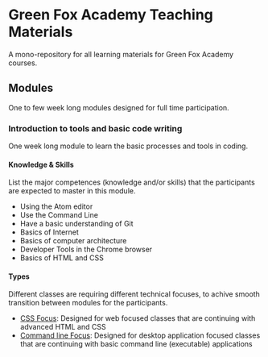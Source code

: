 # Green Fox Academy Teaching Materials
A mono-repository for all learning materials for Green Fox Academy courses.

## Modules
One to few week long modules designed for full time participation.

### Introduction to tools and basic code writing
One week long module to learn the basic processes and tools in coding.

#### Knowledge & Skills
List the major competences (knowledge and/or skills) that the participants are expected to master in this module.

 - Using the Atom editor
 - Use the Command Line
 - Have a basic understanding of Git
 - Basics of Internet
 - Basics of computer architecture
 - Developer Tools in the Chrome browser
 - Basics of HTML and CSS

#### Types
Different classes are requiring different technical focuses, to achive smooth transition between modules for the participants.

 - [CSS Focus](introduction/css-focus): Designed for web focused classes that are continuing with advanced HTML and CSS
 - [Command line Focus](introduction/cli-focus): Designed for desktop application focused classes that are continuing with basic command line (executable) applications
